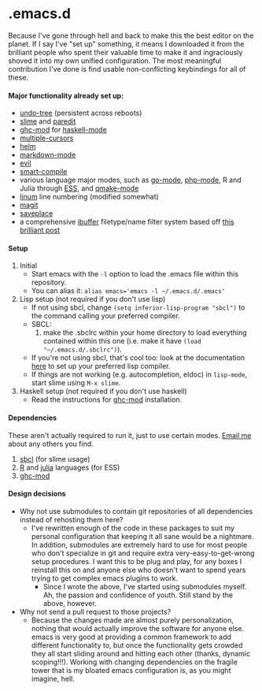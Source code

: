 .emacs.d
============

Because I've gone through hell and back to make this the best editor on the planet. If I say I've "set up" something, it means I downloaded it from the brilliant people who spent their valuable time to make it and ingraciously shoved it into my own unified configuration. The most meaningful contribution I've done is find usable non-conflicting keybindings for all of these.

#### Major functionality already set up:

* [undo-tree](http://www.emacswiki.org/emacs/UndoTree) (persistent across reboots)
* [slime](http://common-lisp.net/project/slime/) and [paredit](http://www.emacswiki.org/emacs/ParEdit)
* [ghc-mod](http://www.mew.org/~kazu/proj/ghc-mod/en/) for [haskell-mode](http://www.haskell.org/haskellwiki/Emacs)
* [multiple-cursors](https://github.com/magnars/multiple-cursors.el)
* [helm](https://github.com/emacs-helm/helm)
* [markdown-mode](http://jblevins.org/projects/markdown-mode/)
* [evil](https://gitorious.org/evil/pages/Home)
* [smart-compile](http://www.emacswiki.org/emacs/SmartCompile)
* various language major modes, such as [go-mode](http://golang.org/misc/emacs/go-mode.el), [php-mode](http://sourceforge.net/projects/php-mode/), R and Julia through [ESS](http://ess.r-project.org/), and [qmake-mode](https://code.google.com/p/qmake-mode/source/browse/qmake.el)
* [linum](http://www.logic.at/prolog/linum/linum.html) line numbering (modified somewhat)
* [magit](https://github.com/magit/magit)
* [saveplace](http://www.emacswiki.org/emacs/SavePlace)
* a comprehensive [ibuffer](http://www.emacswiki.org/emacs/IbufferMode) filetype/name filter system based off [this brilliant post](http://martinowen.net/blog/2010/02/03/tips-for-emacs-ibuffer.html)

#### Setup

1. Initial
	* Start emacs with the ```-l``` option to load the .emacs file within this repository.
	* You can alias it: ```alias emacs='emacs -l ~/.emacs.d/.emacs'```
2. Lisp setup (not required if you don't use lisp)
	* If not using sbcl, change ```(setq inferior-lisp-program "sbcl")``` to the command calling your preferred compiler.
	* SBCL:
    	1. make the .sbclrc within your home directory to load everything contained within this one (i.e. make it have ```(load "~/.emacs.d/.sbclrc")```).
    * If you're not using sbcl, that's cool too: look at the documentation [here](http://www.quicklisp.org/beta/) to set up your preferred lisp compiler.
	* If things are not working (e.g. autocompletion, eldoc) in ```lisp-mode```, start slime using ```M-x slime```.
3. Haskell setup (not required if you don't use haskell)
	* Read the instructions for [ghc-mod](http://www.mew.org/~kazu/proj/ghc-mod/en/) installation.

#### Dependencies
These aren't actually required to run it, just to use certain modes. [Email me](mailto:danieldmcclanahan@gmail.com) about any others you find.

1. [sbcl](http://sbcl.org) (for slime usage)
2. [R](http://www.r-project.org) and [julia](http://julialang.org) languages (for ESS)
3. [ghc-mod](http://www.mew.org/~kazu/proj/ghc-mod/en/)

#### Design decisions

* Why not use submodules to contain git repositories of all dependencies instead of rehosting them here?
	* I've rewritten enough of the code in these packages to suit my personal configuration that keeping it all sane would be a nightmare. In addition, submodules are extremely hard to use for most people who don't specialize in git and require extra very-easy-to-get-wrong setup procedures. I want this to be plug and play, for any boxes I reinstall this on and anyone else who doesn't want to spend years trying to get complex emacs plugins to work.
        * Since I wrote the above, I've started using submodules myself. Ah, the passion and confidence of youth. Still stand by the above, however.
* Why not send a pull request to those projects?
	* Because the changes made are almost purely personalization, nothing that would actually improve the software for anyone else. emacs is very good at providing a common framework to add different functionality to, but once the functionality gets crowded they all start sliding around and hitting each other (thanks, dynamic scoping!!!). Working with changing dependencies on the fragile tower that is my bloated emacs configuration is, as you might imagine, hell.
